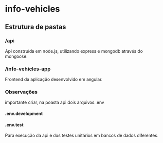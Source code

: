 # info-vehicles

## Estrutura de pastas
### /api
Api construída em node.js, utilizando express e mongodb através do mongoose.
### /info-vehicles-app
Frontend da aplicação desenvolvido em angular.

### Observações
importante criar, na poasta api dois arquivos .env
#### .env.development
#### .env.test
Para execução da api e dos testes unitários em bancos de dados diferentes.